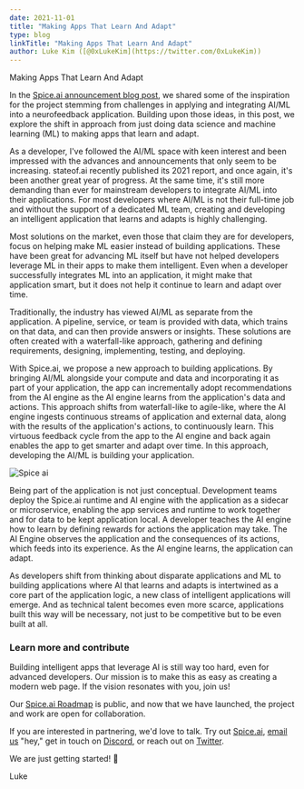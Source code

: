 ```yaml
---
date: 2021-11-01
title: "Making Apps That Learn And Adapt"
type: blog
linkTitle: "Making Apps That Learn And Adapt"
author: Luke Kim ([@0xLukeKim](https://twitter.com/0xLukeKim))
---
```


Making Apps That Learn And Adapt

In the [Spice.ai announcement blog post](https://blog.spiceai.org/posts/2021/09/07/introducing-spice.ai-open-source-time-series-ai-for-developers/), we shared some of the inspiration for the project stemming from challenges in applying and integrating AI/ML into a neurofeedback application. Building upon those ideas, in this post, we explore the shift in approach from just doing data science and machine learning (ML) to making apps that learn and adapt.

As a developer, I've followed the AI/ML space with keen interest and been impressed with the advances and announcements that only seem to be increasing. stateof.ai recently published its 2021 report, and once again, it's been another great year of progress. At the same time, it's still more demanding than ever for mainstream developers to integrate AI/ML into their applications. For most developers where AI/ML is not their full-time job and without the support of a dedicated ML team, creating and developing an intelligent application that learns and adapts is highly challenging.

Most solutions on the market, even those that claim they are for developers, focus on helping make ML easier instead of building applications. These have been great for advancing ML itself but have not helped developers leverage ML in their apps to make them intelligent. Even when a developer successfully integrates ML into an application, it might make that application smart, but it does not help it continue to learn and adapt over time.

Traditionally, the industry has viewed AI/ML as separate from the application. A pipeline, service, or team is provided with data, which trains on that data, and can then provide answers or insights. These solutions are often created with a waterfall-like approach, gathering and defining requirements, designing, implementing, testing, and deploying.

With Spice.ai, we propose a new approach to building applications. By bringing AI/ML alongside your compute and data and incorporating it as part of your application, the app can incrementally adopt recommendations from the AI engine as the AI engine learns from the application's data and actions. This approach shifts from waterfall-like to agile-like, where the AI engine ingests continuous streams of application and external data, along with the results of the application's actions, to continuously learn. This virtuous feedback cycle from the app to the AI engine and back again enables the app to get smarter and adapt over time. In this approach, developing the AI/ML is building your application.

![Spice ai](https://user-images.githubusercontent.com/80174/139645417-a0f43094-e86d-488f-8852-4388d4638ebd.png)

Being part of the application is not just conceptual. Development teams deploy the Spice.ai runtime and AI engine with the application as a sidecar or microservice, enabling the app services and runtime to work together and for data to be kept application local. A developer teaches the AI engine how to learn by defining rewards for actions the application may take. The AI Engine observes the application and the consequences of its actions, which feeds into its experience. As the AI engine learns, the application can adapt.

As developers shift from thinking about disparate applications and ML to building applications where AI that learns and adapts is intertwined as a core part of the application logic, a new class of intelligent applications will emerge. And as technical talent becomes even more scarce, applications built this way will be necessary, not just to be competitive but to be even built at all.

### Learn more and contribute

Building intelligent apps that leverage AI is still way too hard, even for advanced developers. Our mission is to make this as easy as creating a modern web page. If the vision resonates with you, join us!

Our [Spice.ai Roadmap](https://github.com/spiceai/spiceai/blob/trunk/docs/ROADMAP.md) is public, and now that we have launched, the project and work are open for collaboration.

If you are interested in partnering, we'd love to talk. Try out [Spice.ai](https://spiceai.org), [email us](mailto:hey@spiceai.io) "hey," get in touch on [Discord](https://discord.gg/kZnTfneP5u), or reach out on [Twitter](https://twitter.com/SpiceAIHQ).

We are just getting started! 🚀

Luke
